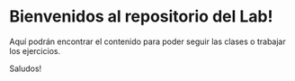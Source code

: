 # Bienvenidos al repositorio del Lab!

Aquí podrán encontrar el contenido para poder seguir las clases o trabajar los ejercicios.

Saludos!
